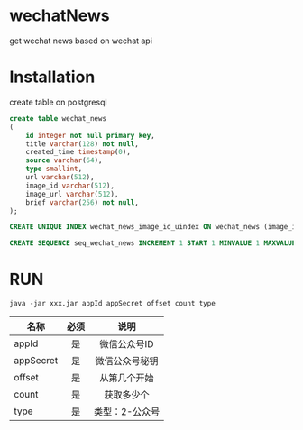 # wechatNews
get wechat news based on wechat api


# Installation
create table on postgresql

```sql
create table wechat_news
(
	id integer not null	primary key,
	title varchar(128) not null,
	created_time timestamp(0),
	source varchar(64),
	type smallint,
	url varchar(512),
	image_id varchar(512),	
	image_url varchar(512),
	brief varchar(256) not null,
);

CREATE UNIQUE INDEX wechat_news_image_id_uindex ON wechat_news (image_id);

CREATE SEQUENCE seq_wechat_news INCREMENT 1 START 1 MINVALUE 1 MAXVALUE 2147483647 CACHE 1;

```

# RUN

```shell
java -jar xxx.jar appId appSecret offset count type
```

| 名称      | 必须     | 说明     |
| ---------- | :-----------:  | :-----------: |
| appId     | 是    | 微信公众号ID    |
| appSecret     | 是    | 微信公众号秘钥    |
| offset     | 是    | 从第几个开始    |
| count     | 是    | 获取多少个    |
| type     | 是    | 类型：2-公众号    |